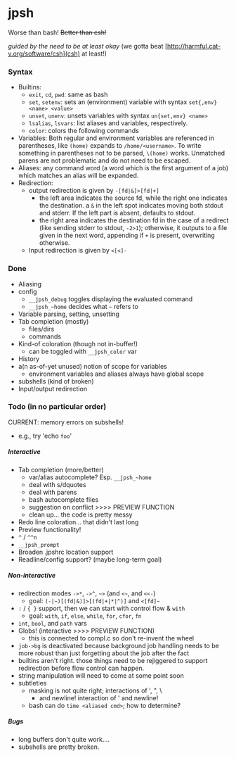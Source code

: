 # jpsh
Worse than bash! ~~Better than csh!~~

_guided by the need to be at least okay_
(we gotta beat [http://harmful.cat-v.org/software/csh](csh) at least!)

### Syntax
 - Builtins:
    - `exit`, `cd`, `pwd`: same as bash
    - `set`, `setenv`: sets an (environment) variable with syntax `set{,env} <name> <value>`
    - `unset`, `unenv`: unsets variables with syntax `un{set,env} <name>`
    - `lsalias`, `lsvars`: list aliases and variables, respectively.
    - `color`: colors the following commands
 - Variables: Both regular and environment variables are referenced in parentheses, like `(home)` expands to `/home/<username>`. To write something in parentheses not to be parsed, `\(home)` works. Unmatched parens are not problematic and do not need to be escaped.
 - Aliases: any command word (a word which is the first argument of a job) which matches an alias will be expanded.
 - Redirection:
    - output redirection is given by `-[fd|&]>[fd|+]`
         - the left area indicates the source fd, while the right one
           indicates the destination. a `&` in the left spot indicates
           moving both stdout and stderr. If the left part is absent,
           defaults to stdout.
         - the right area indicates the destination fd in the case of a
           redirect (like sending stderr to stdout, `-2>1`); otherwise, it 
           outputs to a file given in the next word, appending if `+` is
           present, overwriting
           otherwise.
    - Input redirection is given by `<[<]-`

### Done
 - Aliasing
 - config
    - `__jpsh_debug` toggles displaying the evaluated command
    - `__jpsh_~home` decides what `~` refers to
 - Variable parsing, setting, unsetting
 - Tab completion (mostly)
    - files/dirs
    - commands
 - Kind-of coloration (though not in-buffer!)
    - can be toggled with `__jpsh_color` var
 - History
 - a(n as-of-yet unused) notion of scope for variables
    - environment variables and aliases always have global scope
 - subshells (kind of broken)
 - Input/output redirection

### Todo (in no particular order)
CURRENT: memory errors on subshells!
 - e.g., try 'echo `foo`'

##### Interactive
 - Tab completion (more/better)
    - var/alias autocomplete? Esp. `__jpsh_~home`
    - deal with s/dquotes
    - deal with parens
    - bash autocomplete files
    - suggestion on conflict >>>> PREVIEW FUNCTION
    - clean up... the code is pretty messy
 - Redo line coloration... that didn't last long
 - Preview functionality!
 - `^` / `^^n`
 - `__jpsh_prompt`
 - Broaden .jpshrc location support
 - Readline/config support? (maybe long-term goal)

##### Non-interactive
 - redirection modes `->*`, `->^`, `~>` (and `<~`, and `<<-`)
    - goal: `(-|~)[(fd|&)]>[(fd|+|*|^)]` and `<[fd]~`
 - `:` / `{ }` support, then we can start with control flow \& `with`
    - goal: `with`, `if`, `else`, `while`, `for`, `cfor`, `fn`
 - `int`, `bool`, and `path` vars
 - Globs! (interactive >>>> PREVIEW FUNCTION)
    - this is connected to compl.c so don't re-invent the wheel
 - `job->bg` is deactivated because background job handling needs to be
    more robust than just forgetting about the job after the fact
 - builtins aren't right. those things need to be rejiggered to support
    redirection before flow control can happen.
 - string manipulation will need to come at some point soon
 - subtleties
     - masking is not quite right; interactions of ', ", \\
        - and newline! interaction of ' and newline!
     - bash can do `time <aliased cmd>`; how to determine?

##### Bugs
 - long buffers don't quite work....
 - subshells are pretty broken.
